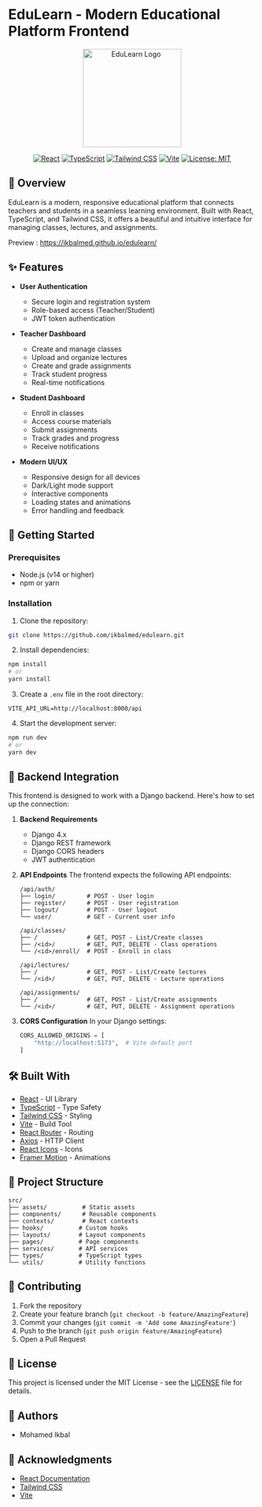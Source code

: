 # EduLearn - Modern Educational Platform Frontend

<div align="center">
  <img src="src/assets/logo.png" alt="EduLearn Logo" width="200"/>
  
  [![React](https://img.shields.io/badge/React-18.2.0-blue.svg)](https://reactjs.org/)
  [![TypeScript](https://img.shields.io/badge/TypeScript-5.0.0-blue.svg)](https://www.typescriptlang.org/)
  [![Tailwind CSS](https://img.shields.io/badge/Tailwind-3.3.0-38B2AC.svg)](https://tailwindcss.com/)
  [![Vite](https://img.shields.io/badge/Vite-4.3.0-646CFF.svg)](https://vitejs.dev/)
  [![License: MIT](https://img.shields.io/badge/License-MIT-yellow.svg)](https://opensource.org/licenses/MIT)
</div>

## 🌟 Overview

EduLearn is a modern, responsive educational platform that connects teachers and students in a seamless learning environment. Built with React, TypeScript, and Tailwind CSS, it offers a beautiful and intuitive interface for managing classes, lectures, and assignments.

Preview : https://ikbalmed.github.io/edulearn/

## ✨ Features

- **User Authentication**
  - Secure login and registration system
  - Role-based access (Teacher/Student)
  - JWT token authentication

- **Teacher Dashboard**
  - Create and manage classes
  - Upload and organize lectures
  - Create and grade assignments
  - Track student progress
  - Real-time notifications

- **Student Dashboard**
  - Enroll in classes
  - Access course materials
  - Submit assignments
  - Track grades and progress
  - Receive notifications

- **Modern UI/UX**
  - Responsive design for all devices
  - Dark/Light mode support
  - Interactive components
  - Loading states and animations
  - Error handling and feedback

## 🚀 Getting Started

### Prerequisites

- Node.js (v14 or higher)
- npm or yarn

### Installation

1. Clone the repository:
```bash
git clone https://github.com/ikbalmed/edulearn.git
```

2. Install dependencies:
```bash
npm install
# or
yarn install
```

3. Create a `.env` file in the root directory:
```env
VITE_API_URL=http://localhost:8000/api
```

4. Start the development server:
```bash
npm run dev
# or
yarn dev
```

## 🔧 Backend Integration

This frontend is designed to work with a Django backend. Here's how to set up the connection:

1. **Backend Requirements**
   - Django 4.x
   - Django REST framework
   - Django CORS headers
   - JWT authentication

2. **API Endpoints**
   The frontend expects the following API endpoints:

   ```
   /api/auth/
   ├── login/         # POST - User login
   ├── register/      # POST - User registration
   ├── logout/        # POST - User logout
   └── user/          # GET - Current user info

   /api/classes/
   ├── /              # GET, POST - List/Create classes
   ├── /<id>/         # GET, PUT, DELETE - Class operations
   └── /<id>/enroll/  # POST - Enroll in class

   /api/lectures/
   ├── /              # GET, POST - List/Create lectures
   └── /<id>/         # GET, PUT, DELETE - Lecture operations

   /api/assignments/
   ├── /              # GET, POST - List/Create assignments
   └── /<id>/         # GET, PUT, DELETE - Assignment operations
   ```

3. **CORS Configuration**
   In your Django settings:
   ```python
   CORS_ALLOWED_ORIGINS = [
       "http://localhost:5173",  # Vite default port
   ]
   ```

## 🛠️ Built With

- [React](https://reactjs.org/) - UI Library
- [TypeScript](https://www.typescriptlang.org/) - Type Safety
- [Tailwind CSS](https://tailwindcss.com/) - Styling
- [Vite](https://vitejs.dev/) - Build Tool
- [React Router](https://reactrouter.com/) - Routing
- [Axios](https://axios-http.com/) - HTTP Client
- [React Icons](https://react-icons.github.io/react-icons/) - Icons
- [Framer Motion](https://www.framer.com/motion/) - Animations

## 📁 Project Structure

```
src/
├── assets/          # Static assets
├── components/      # Reusable components
├── contexts/        # React contexts
├── hooks/          # Custom hooks
├── layouts/        # Layout components
├── pages/          # Page components
├── services/       # API services
├── types/          # TypeScript types
└── utils/          # Utility functions
```

## 🤝 Contributing

1. Fork the repository
2. Create your feature branch (`git checkout -b feature/AmazingFeature`)
3. Commit your changes (`git commit -m 'Add some AmazingFeature'`)
4. Push to the branch (`git push origin feature/AmazingFeature`)
5. Open a Pull Request

## 📝 License

This project is licensed under the MIT License - see the [LICENSE](LICENSE) file for details.

## 👥 Authors

- Mohamed Ikbal

## 🙏 Acknowledgments

- [React Documentation](https://reactjs.org/)
- [Tailwind CSS](https://tailwindcss.com/)
- [Vite](https://vitejs.dev/) 
